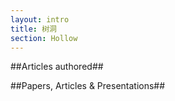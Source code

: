 ```yaml
---
layout: intro
title: 树洞
section: Hollow
---
```


##Articles authored##

##Papers, Articles & Presentations##

